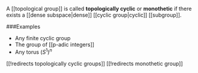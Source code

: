 A [[topological group]] is called **topologically cyclic** or **monothetic** if there exists a [[dense subspace|dense]] [[cyclic group|cyclic]] [[subgroup]].

###Examples

* Any finite cyclic group
* The group of [[p-adic integers]]
* Any torus $(S^1)^n$

[[!redirects topologically cyclic groups]]
[[!redirects monothetic group]]